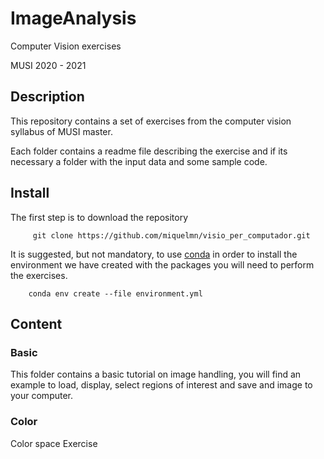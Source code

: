 # ImageAnalysis

Computer Vision exercises

MUSI 2020 - 2021

## Description

This repository contains a set of exercises from the computer vision syllabus
of MUSI master.

Each folder contains a readme file describing the exercise and if its necessary 
a folder with the input data and some sample code.


## Install

The first step is to download the repository
```
     git clone https://github.com/miquelmn/visio_per_computador.git
```


It is suggested, but not mandatory, to use [conda](https://www.anaconda.com/) in order to install the
environment we have created with the packages you will need to perform the
exercises.

```
    conda env create --file environment.yml
```

## Content

### Basic

This folder contains a basic tutorial on image handling, you will find an
example to load, display, select regions of interest and save and image to
your  computer.

### Color

Color space Exercise
    